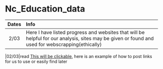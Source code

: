# Nc_Education_data

|Dates| Info|
|:---:|:---|
|2/03| Here I have listed progress and websites that will be helpful for our analysis, sites may be given or found and used for webscrapping(ethically)|

|02/03|read [This will be clickable](https://www.linkedin.com/in/matthew-schmitt-047989146/), here is an example of how to post links for us to use or easily find later
